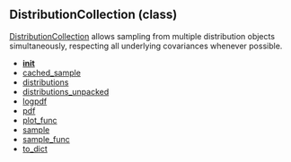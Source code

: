 ## DistributionCollection (class)


[DistributionCollection](DistributionCollection.md) allows sampling from multiple distribution objects
simultaneously, respecting all underlying covariances whenever possible.



* [__init__](DistributionCollection.__init__.md)
* [cached_sample](DistributionCollection.cached_sample.md)
* [distributions](DistributionCollection.distributions.md)
* [distributions_unpacked](DistributionCollection.distributions_unpacked.md)
* [logpdf](DistributionCollection.logpdf.md)
* [pdf](DistributionCollection.pdf.md)
* [plot_func](DistributionCollection.plot_func.md)
* [sample](DistributionCollection.sample.md)
* [sample_func](DistributionCollection.sample_func.md)
* [to_dict](DistributionCollection.to_dict.md)
